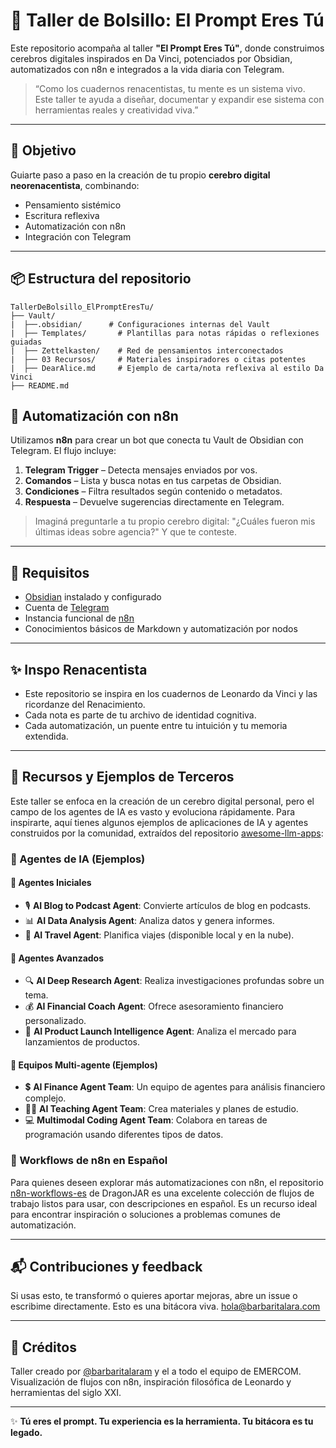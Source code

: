 # 🧠 Taller de Bolsillo: El Prompt Eres Tú

Este repositorio acompaña al taller **"El Prompt Eres Tú"**, donde construimos cerebros digitales inspirados en Da Vinci, potenciados por Obsidian, automatizados con n8n e integrados a la vida diaria con Telegram.

> “Como los cuadernos renacentistas, tu mente es un sistema vivo. Este taller te ayuda a diseñar, documentar y expandir ese sistema con herramientas reales y creatividad viva.”

---

## 🎯 Objetivo

Guiarte paso a paso en la creación de tu propio **cerebro digital neorenacentista**, combinando:

- Pensamiento sistémico  
- Escritura reflexiva  
- Automatización con n8n  
- Integración con Telegram  

---
## 📦 Estructura del repositorio

```
TallerDeBolsillo_ElPromptEresTu/
├── Vault/
|  ├──.obsidian/      # Configuraciones internas del Vault
|  ├── Templates/       # Plantillas para notas rápidas o reflexiones guiadas
|  ├── Zettelkasten/    # Red de pensamientos interconectados
|  ├── 03 Recursos/     # Materiales inspiradores o citas potentes
|  ├── DearAlice.md     # Ejemplo de carta/nota reflexiva al estilo Da Vinci
├── README.md
```

## 🔁 Automatización con n8n

Utilizamos **n8n** para crear un bot que conecta tu Vault de Obsidian con Telegram. El flujo incluye:

1. **Telegram Trigger** – Detecta mensajes enviados por vos.  
2. **Comandos** – Lista y busca notas en tus carpetas de Obsidian.  
3. **Condiciones** – Filtra resultados según contenido o metadatos.  
4. **Respuesta** – Devuelve sugerencias directamente en Telegram.  

> Imaginá preguntarle a tu propio cerebro digital: "¿Cuáles fueron mis últimas ideas sobre agencia?" Y que te conteste.

---

## 🧪 Requisitos

- [Obsidian](https://obsidian.md/) instalado y configurado  
- Cuenta de [Telegram](https://telegram.org/)  
- Instancia funcional de [n8n](https://n8n.io/)  
- Conocimientos básicos de Markdown y automatización por nodos  

---


## ✨ Inspo Renacentista

- Este repositorio se inspira en los cuadernos de Leonardo da Vinci y las ricordanze del Renacimiento.  
- Cada nota es parte de tu archivo de identidad cognitiva.  
- Cada automatización, un puente entre tu intuición y tu memoria extendida.

---

## 🔗 Recursos y Ejemplos de Terceros

Este taller se enfoca en la creación de un cerebro digital personal, pero el campo de los agentes de IA es vasto y evoluciona rápidamente. Para inspirarte, aquí tienes algunos ejemplos de aplicaciones de IA y agentes construidos por la comunidad, extraídos del repositorio [awesome-llm-apps](https://github.com/Shubhamsaboo/awesome-llm-apps):

### 🤖 Agentes de IA (Ejemplos)

#### 🌱 Agentes Iniciales
- 🎙️ **AI Blog to Podcast Agent**: Convierte artículos de blog en podcasts.
- 📊 **AI Data Analysis Agent**: Analiza datos y genera informes.
- 🛫 **AI Travel Agent**: Planifica viajes (disponible local y en la nube).

#### 🚀 Agentes Avanzados
- 🔍 **AI Deep Research Agent**: Realiza investigaciones profundas sobre un tema.
- 💰 **AI Financial Coach Agent**: Ofrece asesoramiento financiero personalizado.
- 🚀 **AI Product Launch Intelligence Agent**: Analiza el mercado para lanzamientos de productos.

#### 🤝 Equipos Multi-agente (Ejemplos)
- 💲 **AI Finance Agent Team**: Un equipo de agentes para análisis financiero complejo.
- 👨‍🏫 **AI Teaching Agent Team**: Crea materiales y planes de estudio.
- 💻 **Multimodal Coding Agent Team**: Colabora en tareas de programación usando diferentes tipos de datos.

### 🔄 Workflows de n8n en Español
Para quienes deseen explorar más automatizaciones con n8n, el repositorio [n8n-workflows-es](https://github.com/DragonJAR/n8n-workflows-es) de DragonJAR es una excelente colección de flujos de trabajo listos para usar, con descripciones en español. Es un recurso ideal para encontrar inspiración o soluciones a problemas comunes de automatización.

---

## 📬 Contribuciones y feedback

Si usas esto, te transformó o quieres aportar mejoras, abre un issue o escribime directamente. Esto es una bitácora viva.
hola@barbaritalara.com

---

## 🧵 Créditos

Taller creado por [@barbaritalaram](https://github.com/barbaritalaram) y el a todo el equipo de EMERCOM.
Visualización de flujos con n8n, inspiración filosófica de Leonardo y herramientas del siglo XXI.

---

✨ **Tú eres el prompt. Tu experiencia es la herramienta. Tu bitácora es tu legado.**
